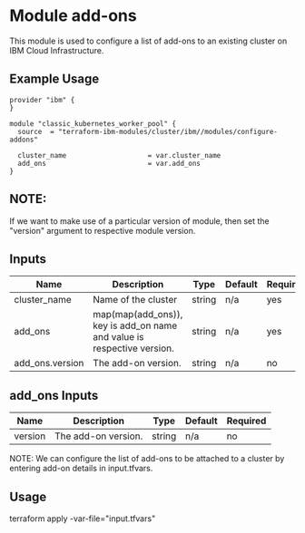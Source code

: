 # Module add-ons

This module is used to configure a list of add-ons to an existing cluster on IBM Cloud Infrastructure.

## Example Usage
```
provider "ibm" {
}

module "classic_kubernetes_worker_pool" {
  source  = "terraform-ibm-modules/cluster/ibm//modules/configure-addons"

  cluster_name                    = var.cluster_name
  add_ons                         = var.add_ons
}
```
## NOTE: 

If we want to make use of a particular version of module, then set the "version" argument to respective module version.

<!-- BEGINNING OF PRE-COMMIT-TERRAFORM DOCS HOOK -->
## Inputs

| Name                              | Description                                                           | Type   | Default | Required|
|-----------------------------------|---------------------------------------------------------------------- |--------|---------|---------|
| cluster\_name                     | Name of the cluster                                                   | string | n/a     | yes     |
| add\_ons                          | map(map(add_ons)), key is add_on name and value is respective version.| string | n/a     | yes     |
| add\_ons.version                  | The add-on version.                                                   | string | n/a     | no      |

<!-- END OF PRE-COMMIT-TERRAFORM DOCS HOOK -->

<!-- BEGINNING OF PRE-COMMIT-TERRAFORM DOCS HOOK -->
## add_ons Inputs

| Name                              | Description                                           | Type   | Default | Required |
|-----------------------------------|-------------------------------------------------------|--------|---------|----------|
| version                           | The add-on version.                                   | string | n/a     | no       |

<!-- END OF PRE-COMMIT-TERRAFORM DOCS HOOK -->

NOTE: We can configure the list of add-ons to be attached to a cluster by entering add-on details in input.tfvars.


## Usage

terraform apply -var-file="input.tfvars"

